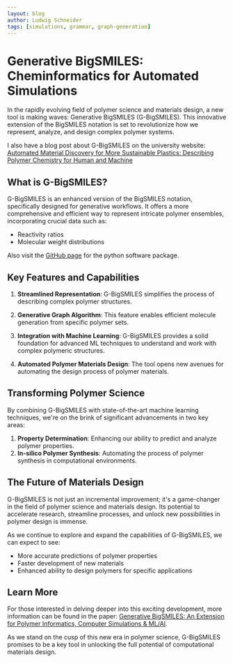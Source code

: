 ```yaml
---
layout: blog
author: Ludwig Schneider
tags: [simulations, grammar, graph-generation]
---
```


# Generative BigSMILES: Cheminformatics for Automated Simulations

In the rapidly evolving field of polymer science and materials design, a new tool is making waves: Generative BigSMILES (G-BigSMILES). This innovative extension of the BigSMILES notation is set to revolutionize how we represent, analyze, and design complex polymer systems.

I also have a blog post about G-BigSMILES on the university website: [Automated Material Discovery for More Sustainable Plastics: Describing Polymer Chemistry for Human and Machine](https://datascience.uchicago.edu/insights/automated-material-discovery-for-more-sustainable-plastics-describing-polymer-chemistry-for-human-and-machine/)

## What is G-BigSMILES?

G-BigSMILES is an enhanced version of the BigSMILES notation, specifically designed for generative workflows. It offers a more comprehensive and efficient way to represent intricate polymer ensembles, incorporating crucial data such as:

- Reactivity ratios
- Molecular weight distributions

Also visit the [GitHub page](https://github.com/InnocentBug/G-BigSMILES) for the python software package.

## Key Features and Capabilities

1. **Streamlined Representation**: G-BigSMILES simplifies the process of describing complex polymer structures.

2. **Generative Graph Algorithm**: This feature enables efficient molecule generation from specific polymer sets.

3. **Integration with Machine Learning**: G-BigSMILES provides a solid foundation for advanced ML techniques to understand and work with complex polymeric structures.

4. **Automated Polymer Materials Design**: The tool opens new avenues for automating the design process of polymer materials.

## Transforming Polymer Science

By combining G-BigSMILES with state-of-the-art machine learning techniques, we're on the brink of significant advancements in two key areas:

1. **Property Determination**: Enhancing our ability to predict and analyze polymer properties.
2. **In-silico Polymer Synthesis**: Automating the process of polymer synthesis in computational environments.

## The Future of Materials Design

G-BigSMILES is not just an incremental improvement; it's a game-changer in the field of polymer science and materials design. Its potential to accelerate research, streamline processes, and unlock new possibilities in polymer design is immense.

As we continue to explore and expand the capabilities of G-BigSMILES, we can expect to see:

- More accurate predictions of polymer properties
- Faster development of new materials
- Enhanced ability to design polymers for specific applications

## Learn More

For those interested in delving deeper into this exciting development, more information can be found in the paper: [Generative BigSMILES: An Extension for Polymer Informatics, Computer Simulations & ML/AI](https://pubs.rsc.org/en/content/articlehtml/2024/dd/d3dd00147d).

As we stand on the cusp of this new era in polymer science, G-BigSMILES promises to be a key tool in unlocking the full potential of computational materials design.

